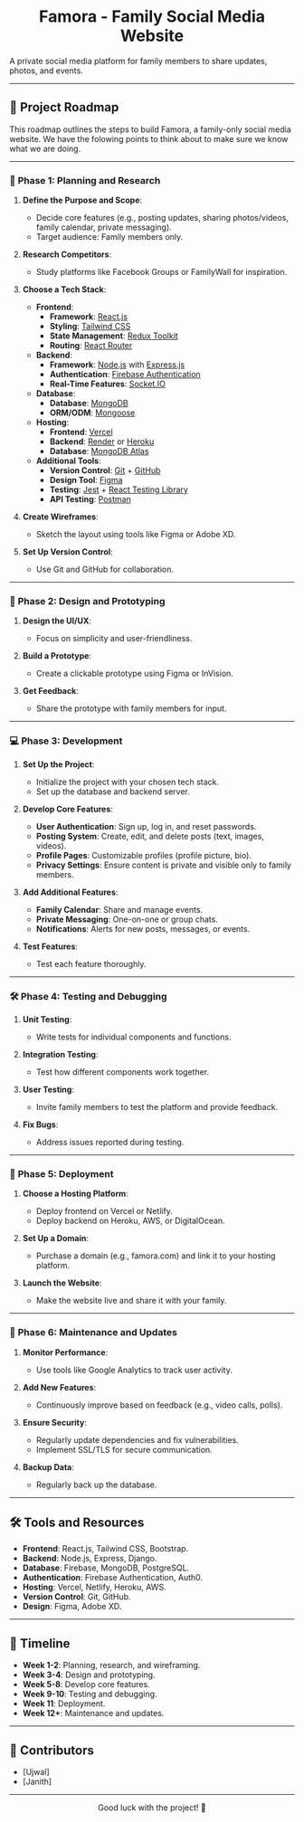 <h1 align="center">Famora - Family Social Media Website</h1>
<p align="left">A private social media platform for family members to share updates, photos, and events.</p>

<hr>

## 🚀 Project Roadmap

This roadmap outlines the steps to build Famora, a family-only social media website. We have the folowing points to think about to make sure we know what we are doing.

<hr>

### 🌟 **Phase 1: Planning and Research**
1. **Define the Purpose and Scope**:
   - Decide core features (e.g., posting updates, sharing photos/videos, family calendar, private messaging).
   - Target audience: Family members only.

2. **Research Competitors**:
   - Study platforms like Facebook Groups or FamilyWall for inspiration.

3. **Choose a Tech Stack**:
   - **Frontend**:
     - **Framework**: [React.js](https://reactjs.org/)  
     - **Styling**: [Tailwind CSS](https://tailwindcss.com/)  
     - **State Management**: [Redux Toolkit](https://redux-toolkit.js.org/)  
     - **Routing**: [React Router](https://reactrouter.com/)  
   - **Backend**:
     - **Framework**: [Node.js](https://nodejs.org/) with [Express.js](https://expressjs.com/)  
     - **Authentication**: [Firebase Authentication](https://firebase.google.com/products/auth)  
     - **Real-Time Features**: [Socket.IO](https://socket.io/)  
   - **Database**:
     - **Database**: [MongoDB](https://www.mongodb.com/)  
     - **ORM/ODM**: [Mongoose](https://mongoosejs.com/)  
   - **Hosting**:
     - **Frontend**: [Vercel](https://vercel.com/)  
     - **Backend**: [Render](https://render.com/) or [Heroku](https://www.heroku.com/)  
     - **Database**: [MongoDB Atlas](https://www.mongodb.com/cloud/atlas)  
   - **Additional Tools**:
     - **Version Control**: [Git](https://git-scm.com/) + [GitHub](https://github.com/)  
     - **Design Tool**: [Figma](https://www.figma.com/)  
     - **Testing**: [Jest](https://jestjs.io/) + [React Testing Library](https://testing-library.com/docs/react-testing-library/intro/)  
     - **API Testing**: [Postman](https://www.postman.com/)  

4. **Create Wireframes**:
   - Sketch the layout using tools like Figma or Adobe XD.

5. **Set Up Version Control**:
   - Use Git and GitHub for collaboration.

<hr>

### 🎨 **Phase 2: Design and Prototyping**
1. **Design the UI/UX**:
   - Focus on simplicity and user-friendliness.

2. **Build a Prototype**:
   - Create a clickable prototype using Figma or InVision.

3. **Get Feedback**:
   - Share the prototype with family members for input.

<hr>

### 💻 **Phase 3: Development**
1. **Set Up the Project**:
   - Initialize the project with your chosen tech stack.
   - Set up the database and backend server.

2. **Develop Core Features**:
   - **User Authentication**: Sign up, log in, and reset passwords.
   - **Posting System**: Create, edit, and delete posts (text, images, videos).
   - **Profile Pages**: Customizable profiles (profile picture, bio).
   - **Privacy Settings**: Ensure content is private and visible only to family members.

3. **Add Additional Features**:
   - **Family Calendar**: Share and manage events.
   - **Private Messaging**: One-on-one or group chats.
   - **Notifications**: Alerts for new posts, messages, or events.

4. **Test Features**:
   - Test each feature thoroughly.

<hr>

### 🛠️ **Phase 4: Testing and Debugging**
1. **Unit Testing**:
   - Write tests for individual components and functions.

2. **Integration Testing**:
   - Test how different components work together.

3. **User Testing**:
   - Invite family members to test the platform and provide feedback.

4. **Fix Bugs**:
   - Address issues reported during testing.

<hr>

### 🚀 **Phase 5: Deployment**
1. **Choose a Hosting Platform**:
   - Deploy frontend on Vercel or Netlify.
   - Deploy backend on Heroku, AWS, or DigitalOcean.

2. **Set Up a Domain**:
   - Purchase a domain (e.g., famora.com) and link it to your hosting platform.

3. **Launch the Website**:
   - Make the website live and share it with your family.

<hr>

### 🔧 **Phase 6: Maintenance and Updates**
1. **Monitor Performance**:
   - Use tools like Google Analytics to track user activity.

2. **Add New Features**:
   - Continuously improve based on feedback (e.g., video calls, polls).

3. **Ensure Security**:
   - Regularly update dependencies and fix vulnerabilities.
   - Implement SSL/TLS for secure communication.

4. **Backup Data**:
   - Regularly back up the database.

<hr>

## 🛠️ **Tools and Resources**
- **Frontend**: React.js, Tailwind CSS, Bootstrap.
- **Backend**: Node.js, Express, Django.
- **Database**: Firebase, MongoDB, PostgreSQL.
- **Authentication**: Firebase Authentication, Auth0.
- **Hosting**: Vercel, Netlify, Heroku, AWS.
- **Version Control**: Git, GitHub.
- **Design**: Figma, Adobe XD.

<hr>

## 📅 **Timeline**
- **Week 1-2**: Planning, research, and wireframing.
- **Week 3-4**: Design and prototyping.
- **Week 5-8**: Develop core features.
- **Week 9-10**: Testing and debugging.
- **Week 11**: Deployment.
- **Week 12+**: Maintenance and updates.

<hr>

## 🙌 **Contributors**
- [Ujwal]
- [Janith]

<hr>

<p align="center">Good luck with the project! 🚀</p>
